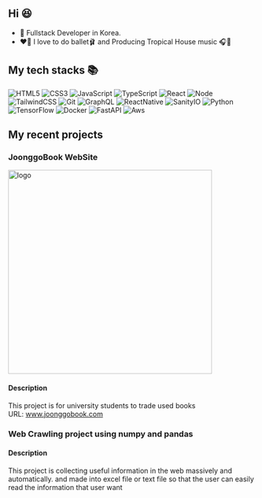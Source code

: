 ## Hi 😆

- 🌱 Fullstack Developer in Korea.
- ❤️‍🔥 I love to do ballet🩰 and Producing Tropical House music 🎧🎹


<h2> My tech stacks 📚 </h2>

![HTML5](https://img.shields.io/badge/-HTML5-F05032?style=for-the-badge&logo=html5&logoColor=ffffff)
![CSS3](https://img.shields.io/badge/-CSS3-007ACC?style=for-the-badge&logo=css3)
![JavaScript](https://img.shields.io/badge/-JavaScript-%23F7DF1C?style=for-the-badge&logo=javascript&logoColor=000000&labelColor=%23F7DF1C&color=%23FFCE5A)
![TypeScript](https://img.shields.io/badge/-TypeScript-%23F7DF1C?style=for-the-badge&logo=typescript&logoColor=blue&labelColor=white&color=skyblue)
![React](https://img.shields.io/badge/-React-222222?style=for-the-badge&logo=react)
![Node](https://img.shields.io/badge/-Nodejs-43853d?style=for-the-badge&logo=Node.js&logoColor=white)
![TailwindCSS](https://img.shields.io/badge/-tailwindCSS-skyblue?style=for-the-badge&logo=tailwindcss)
![Git](https://img.shields.io/badge/-Git-F05032?style=for-the-badge&logo=git&logoColor=ffffff)
![GraphQL](https://img.shields.io/badge/-GraphQL-purple?style=for-the-badge&logo=graphql)
![ReactNative](https://img.shields.io/badge/-ReactNative-white?style=for-the-badge&logo=react)
![SanityIO](https://img.shields.io/badge/-sanity.io-orange?style=for-the-badge&logo=)
![Python](https://img.shields.io/badge/-Python-red?style=for-the-badge&logo=python&labelColor=yellow)
![TensorFlow](https://img.shields.io/badge/-TensorFlow-orange?style=for-the-badge&logo=tensorflow&labelColor=white)
![Docker](https://img.shields.io/badge/-Docker-blue?style=for-the-badge&logo=docker&labelColor=white)
![FastAPI](https://img.shields.io/badge/-FastAPI-green?style=for-the-badge&logo=fastapi&labelColor=white)
![Aws](https://img.shields.io/badge/-Aws-orange?style=for-the-badge&logo=aws&labelColor=white)




## My recent projects

### JoonggoBook WebSite

<img class='text-center' width="414" alt="logo" src="https://user-images.githubusercontent.com/72393144/189475542-10bf9186-9257-45d7-9561-905e6b28e23f.png"> <br/>

#### Description 
This project is for university students to trade used books <br/>
URL: www.joonggobook.com 


### Web Crawling project using numpy and pandas

#### Description
This project is collecting useful information in the web  massively and automatically. 
and made into excel file or text file so that the user can easily read the information that user want
